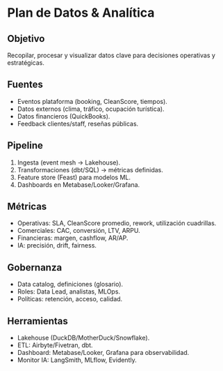 # Plan de Datos & Analítica

## Objetivo
Recopilar, procesar y visualizar datos clave para decisiones operativas y estratégicas.

## Fuentes
- Eventos plataforma (booking, CleanScore, tiempos).
- Datos externos (clima, tráfico, ocupación turística).
- Datos financieros (QuickBooks).
- Feedback clientes/staff, reseñas públicas.

## Pipeline
1. Ingesta (event mesh → Lakehouse).
2. Transformaciones (dbt/SQL) → métricas definidas.
3. Feature store (Feast) para modelos ML.
4. Dashboards en Metabase/Looker/Grafana.

## Métricas
- Operativas: SLA, CleanScore promedio, rework, utilización cuadrillas.
- Comerciales: CAC, conversión, LTV, ARPU.
- Financieras: margen, cashflow, AR/AP.
- IA: precisión, drift, fairness.

## Gobernanza
- Data catalog, definiciones (glosario).
- Roles: Data Lead, analistas, MLOps.
- Políticas: retención, acceso, calidad.

## Herramientas
- Lakehouse (DuckDB/MotherDuck/Snowflake).
- ETL: Airbyte/Fivetran, dbt.
- Dashboard: Metabase/Looker, Grafana para observabilidad.
- Monitor IA: LangSmith, MLflow, Evidently.

